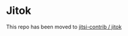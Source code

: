 # Jitok

This repo has been moved to
[jitsi-contrib / jitok](https://github.com/jitsi-contrib/jitok)
